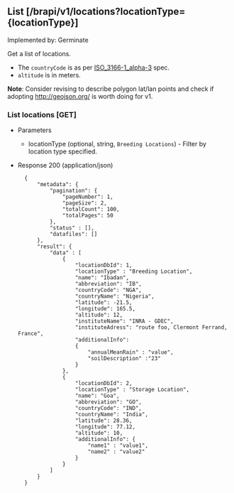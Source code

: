 ## List [/brapi/v1/locations?locationType={locationType}]

Implemented by: Germinate

Get a list of locations.

* The `countryCode` is as per [ISO_3166-1_alpha-3](https://en.wikipedia.org/wiki/ISO_3166-1_alpha-3) spec.
* `altitude` is in meters.

**Note**: Consider revising to describe polygon lat/lan points and check if adopting http://geojson.org/ is worth doing for v1.

### List locations [GET]

+ Parameters
    + locationType (optional, string, `Breeding Locations`) - Filter by location type specified.

+ Response 200 (application/json)
        
        {
            "metadata": {
                "pagination": { 
                    "pageNumber": 1,
                    "pageSize": 2,
                    "totalCount": 100,
                    "totalPages": 50
                },
                "status" : [],
                "datafiles": []
            },
            "result": {
                "data" : [
                    {
                        "locationDbId": 1,
                        "locationType" : "Breeding Location",
                        "name": "Ibadan",
                        "abbreviation": "IB",
                        "countryCode": "NGA",
                        "countryName": "Nigeria",
                        "latitude": -21.5,
                        "longitude": 165.5,
                        "altitude": 12,
                        "instituteName": "INRA - GDEC",
                        "instituteAdress": "route foo, Clermont Ferrand, France",
                        "additionalInfo": 
                        {
                            "annualMeanRain" : "value", 
                            "soilDescription" :"23"
                        }
                    },
                    {
                        "locationDbId": 2,
                        "locationType" : "Storage Location",
                        "name": "Goa",
                        "abbreviation": "GO",
                        "countryCode": "IND",
                        "countryName": "India",
                        "latitude": 28.36,
                        "longitude": 77.12,
                        "altitude": 10,
                        "additionalInfo": {
                            "name1" : "value1",
                            "name2" : "value2"
                        }
                    }
                ]
            }
        }

